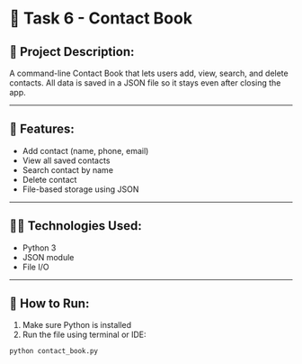 # 📒 Task 6 - Contact Book

## 📌 Project Description:
A command-line Contact Book that lets users add, view, search, and delete contacts. All data is saved in a JSON file so it stays even after closing the app.

---

## 🔧 Features:
- Add contact (name, phone, email)
- View all saved contacts
- Search contact by name
- Delete contact
- File-based storage using JSON

---

## 🧑‍💻 Technologies Used:
- Python 3
- JSON module
- File I/O

---

## 🚀 How to Run:

1. Make sure Python is installed
2. Run the file using terminal or IDE:

```bash
python contact_book.py
